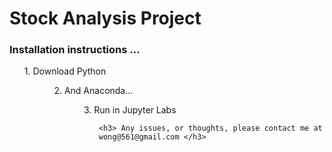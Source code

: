 <h1> Stock Analysis Project </h1>

<h3> Installation instructions ... </h3>
  <ul> 1. Download Python <ul>
  <ul> 2. And Anaconda... <ul>
  <ul> 3. Run in Jupyter Labs <ul>

    <h3> Any issues, or thoughts, please contact me at wong@561@gmail.com </h3>

